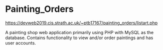 # Painting_Orders

https://devweb2019.cis.strath.ac.uk/~ptb17167/painting_orders/listart.php

A painting shop web application primarily using PHP with MySQL as the database. Contains functionality to view and/or order paintings and has user accounts.
